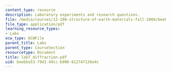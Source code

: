 ```yaml
---
content_type: resource
description: Laboratory experiments and research questions.
file: /media/courses/12-108-structure-of-earth-materials-fall-2004/beebba5379d149ccb906612747126e4c_lab7_diffraction.pdf
file_type: application/pdf
learning_resource_types:
- Labs
ocw_type: OCWFile
parent_title: Labs
parent_type: CourseSection
resourcetype: Document
title: lab7_diffraction.pdf
uid: beebba53-79d1-49cc-b906-612747126e4c
---
```

